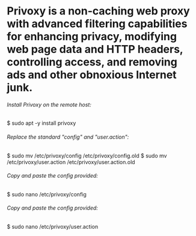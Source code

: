 # Privoxy is a non-caching web proxy with advanced filtering capabilities for enhancing privacy, modifying web page data and HTTP headers, controlling access, and removing ads and other obnoxious Internet junk.

###### Install Privoxy on the remote host:
$ sudo apt -y install privoxy

###### Replace the standard "config" and "user.action":
$ sudo mv /etc/privoxy/config /etc/privoxy/config.old
$ sudo mv /etc/privoxy/user.action /etc/privoxy/user.action.old

######  Copy and paste the config provided: 
$ sudo nano /etc/privoxy/config

###### Copy and paste the config provided:
$ sudo nano /etc/privoxy/user.action
   
